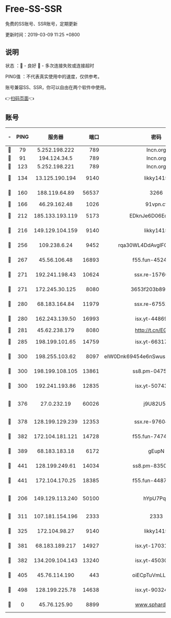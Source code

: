 # Free-SS-SSR

免费的SS账号、SSR账号，定期更新

更新时间：2019-03-09 11:25 +0800

## 说明

状态     ：🙂 - 良好 🙁 - 多次连接失败或连接超时

PING值   ：不代表真实使用中的速度，仅供参考。

账号兼容SS、SSR，你可以自由在两个软件中使用。

👉[扫码页面](https://liesauer.github.io/Free-SS-SSR/)👈

## 账号

|-|PING|服务器|端口|密码|加密方式|区域|
|:----:|:----:|:-----:|-----:|:----:|:----:|:----:|
|🙂|79|5.252.198.222|789|lncn.org|rc4|JP|
|🙂|91|194.124.34.5|789|lncn.org|rc4|JP|
|🙂|123|5.252.198.221|789|lncn.org|rc4|JP|
|🙂|134|13.125.190.194|9140|likky1415|aes-256-cfb|KR|
|🙂|160|188.119.64.89|56537|3266|aes-256-cfb|RU|
|🙂|166|46.29.162.48|1026|91vpn.cf|rc4-md5|RU|
|🙂|212|185.133.193.119|5173|EDknJe6D06EoWDaw|aes-256-cfb|US|
|🙂|216|149.129.104.159|9140|likky1415|aes-256-cfb|HK|
|🙂|256|109.238.6.24|9452|rqa30WL4DdAvgIFG6Fs3znzTa|aes-256-cfb|FR|
|🙂|267|45.56.106.48|16893|f55.fun-45246716|aes-256-cfb|US|
|🙂|271|192.241.198.43|10624|ssx.re-15760725|aes-256-cfb|US|
|🙂|271|172.245.30.125|8080|3653f203b896678d|chacha20-ietf|US|
|🙂|280|68.183.164.84|11979|ssx.re-67552662|aes-256-cfb|US|
|🙂|280|162.243.139.50|16993|isx.yt-44869527|aes-256-cfb|US|
|🙂|281|45.62.238.179|8080|http://t.cn/EGJIyrl|rc4-md5|CA|
|🙂|285|198.199.101.65|14759|isx.yt-66317358|aes-256-cfb|US|
|🙂|300|198.255.103.62|8097|eIW0Dnk69454e6nSwuspv9DmS201tQ0D|aes-256-cfb|US|
|🙂|300|198.199.108.105|13861|ss8.pm-04751164|aes-256-cfb|US|
|🙂|300|192.241.193.86|12835|isx.yt-50743276|aes-256-cfb|US|
|🙂|376|27.0.232.19|60026|j9U82U53|xchacha20-ietf-poly1305|HK|
|🙂|378|128.199.129.239|12353|ssx.re-97604958|aes-256-cfb|SG|
|🙂|382|172.104.181.121|14728|f55.fun-74741421|aes-256-cfb|SG|
|🙂|389|68.183.183.18|6172|gEupN|aes-256-cfb|SG|
|🙂|441|128.199.249.61|14034|ss8.pm-83503872|aes-256-cfb|SG|
|🙂|441|172.104.170.25|18385|f55.fun-44871721|aes-256-cfb|SG|
|🙂|206|149.129.113.240|50100|hYpU7PqP|chacha20-ietf-poly1305|CN|
|🙂|311|107.181.154.196|2333|2333|aes-256-cfb|US|
|🙂|325|172.104.98.27|9140|likky1415|aes-256-cfb|JP|
|🙂|381|68.183.189.217|14927|isx.yt-17031922|aes-256-cfb|SG|
|🙂|382|134.209.104.143|13240|isx.yt-45030016|aes-256-cfb|SG|
|🙂|405|45.76.114.190|443|oiECpTuVmLLxk4Ts|aes-256-cfb|AU|
|🙂|498|128.199.225.78|14638|isx.yt-90324058|aes-256-cfb|SG|
|🙁|0|45.76.125.90|8899|www.sphard.com|aes-256-cfb|AU|
